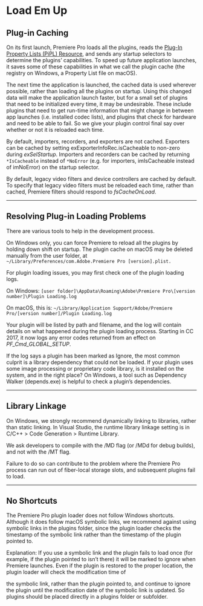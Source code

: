 # Load Em Up

## Plug-in Caching

On its first launch, Premiere Pro loads all the plugins, reads the [Plug-In Property Lists (PiPL) Resource](../resources/pipl-resource.md#resources-pipl-resource), and sends any startup selectors to determine the plugins’ capabilities. To speed up future application launches, it saves some of these capabilities in what we call the plugin cache (the registry on Windows, a Property List file on macOS).

The next time the application is launched, the cached data is used wherever possible, rather than loading all the plugins on startup. Using this changed data will make the application launch faster, but for a small set of plugins that need to be initialized every time, it may be undesirable. These include plugins that need to get run-time information that might change in between app launches (i.e. installed codec lists), and plugins that check for hardware and need to be able to fail. So we give your plugin control final say over whether or not it is reloaded each time.

By default, importers, recorders, and exporters are not cached. Exporters can be cached by setting exExporterInfoRec.isCacheable to non-zero during *exSelStartup*. Importers and recorders can be cached by returning `*IsCacheable` instead of `*NoError` (e.g. for importers, imIsCacheable instead of imNoError) on the startup selector.

By default, legacy video filters and device controllers are cached by default. To specify that legacy video filters must be reloaded each time, rather than cached, Premiere filters should respond to *fsCacheOnLoad*.

---

## Resolving Plug-in Loading Problems

There are various tools to help in the development process.

On Windows only, you can force Premiere to reload all the plugins by holding down shift on startup. The plugin cache on macOS may be deleted manually from the user folder, at `~/Library/Preferences/com.Adobe.Premiere Pro [version].plist.`

For plugin loading issues, you may first check one of the plugin loading logs.

On Windows: `[user folder]\AppData\Roaming\Adobe\Premiere Pro\[version number]\Plugin Loading.log`

On macOS, this is: `~/Library/Application Support/Adobe/Premiere Pro/[version number]/Plugin Loading.log`

Your plugin will be listed by path and filename, and the log will contain details on what happened during the plugin loading process. Starting in CC 2017, it now logs any error codes returned from an effect on *PF_Cmd_GLOBAL_SETUP*.

If the log says a plugin has been marked as Ignore, the most common culprit is a library dependency that could not be loaded. If your plugin uses some image processing or proprietary code library, is it installed on the system, and in the right place? On Windows, a tool such as Dependency Walker (depends.exe) is helpful to check a plugin’s dependencies.

---

## Library Linkage

On Windows, we strongly recommend dynamically linking to libraries, rather than static linking. In Visual Studio, the runtime library linkage setting is in C/C++ > Code Generation > Runtime Library.

We ask developers to compile with the /MD flag (or /MDd for debug builds), and not with the /MT flag.

Failure to do so can contribute to the problem where the Premiere Pro process can run out of fiber-local storage slots, and subsequent plugins fail to load.

---

## No Shortcuts

The Premiere Pro plugin loader does not follow Windows shortcuts. Although it does follow macOS symbolic links, we recommend against using symbolic links in the plugins folder, since the plugin loader checks the timestamp of the symbolic link rather than the timestamp of the plugin pointed to.

Explanation: If you use a symbolic link and the plugin fails to load once (for example, if the plugin pointed to isn’t there) it will be marked to ignore when Premiere launches. Even if the plugin is restored to the proper location, the plugin loader will check the modification time of

the symbolic link, rather than the plugin pointed to, and continue to ignore the plugin until the modification date of the symbolic link is updated. So plugins should be placed directly in a plugins folder or subfolder.

